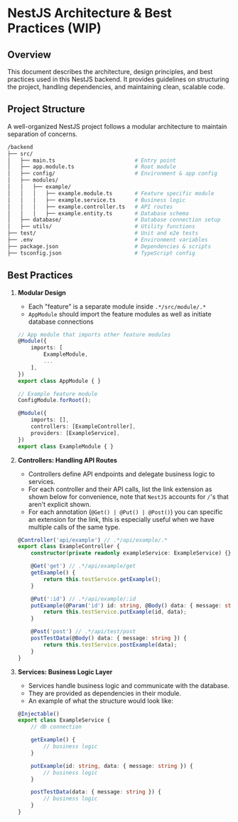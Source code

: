# NestJS Architecture & Best Practices (WIP)

## Overview

This document describes the architecture, design principles, and best practices used in this NestJS backend. 
It provides guidelines on structuring the project, handling dependencies, and maintaining clean, scalable code.

## Project Structure

A well-organized NestJS project follows a modular architecture to maintain separation of concerns.

```bash
/backend
├── src/
│   ├── main.ts                         # Entry point
│   ├── app.module.ts                   # Root module
│   ├── config/                         # Environment & app config
│   ├── modules/
│   │   ├── example/
│   │   │   ├── example.module.ts       # Feature specific module
│   │   │   ├── example.service.ts      # Business logic
│   │   │   ├── example.controller.ts   # API routes
│   │   │   ├── example.entity.ts       # Database schema
│   ├── database/                       # Database connection setup
│   ├── utils/                          # Utility functions
├── test/                               # Unit and e2e tests
├── .env                                # Environment variables
├── package.json                        # Dependencies & scripts
├── tsconfig.json                       # TypeScript config
```

## Best Practices

1. **Modular Design**
    - Each "feature" is a separate module inside `.*/src/module/.*`
    - `AppModule` should import the feature modules as well as initiate database connections
    ```ts
    // App module that imports other feature modules
    @Module({
        imports: [
            ExampleModule, 
            ...
        ],
    })
    export class AppModule { }

    // Example feature module
    ConfigModule.forRoot();

    @Module({
        imports: [],
        controllers: [ExampleController],
        providers: [ExampleService],
    })
    export class ExampleModule { }
    ```

2. **Controllers: Handling API Routes**
    - Controllers define API endpoints and delegate business logic to services.
    - For each controller and their API calls, list the link extension as shown below for convenience, note that `NestJS` accounts for `/`'s that aren't explicit shown. 
    - For each annotation (`@Get() | @Put() | @Post()`) you can specific an extension for the link, this is especially useful when we have multiple calls of the same type. 
    ```ts
    @Controller('api/example') // .*/api/example/.*
    export class ExampleController {
        constructor(private readonly exampleService: ExampleService) {}

        @Get('get') // .*/api/example/get
        getExample() {
            return this.testService.getExample();
        }

        @Put(':id') // .*/api/example/:id
        putExample(@Param('id') id: string, @Body() data: { message: string }) {
            return this.testService.putExample(id, data);
        }

        @Post('post') // .*/api/test/post
        postTestData(@Body() data: { message: string }) {
            return this.testService.postExample(data);
        }
    }
    ```

3. **Services: Business Logic Layer**
    - Services handle business logic and communicate with the database.
    - They are provided as dependencies in their module.
    - An example of what the structure would look like:
    ```ts
    @Injectable()
    export class ExampleService {
        // db connection

        getExample() {
            // business logic
        }

        putExample(id: string, data: { message: string }) {
            // business logic
        }

        postTestData(data: { message: string }) {
            // business logic
        }
    }
    ```
